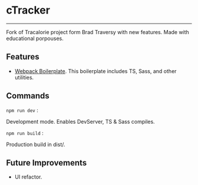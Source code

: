 # cTracker

---

Fork of Tracalorie project form Brad Traversy with new features. Made with educational porpouses.

## Features

- [Webpack Boilerplate](https://github.com/JeroPizarro/webpack-boilerplate). This boilerplate includes TS, Sass, and other utilities.

## Commands

`npm run dev` :

Development mode. Enables DevServer, TS & Sass compiles.

`npm run build` :

Production build in dist/.

## Future Improvements

- UI refactor.
